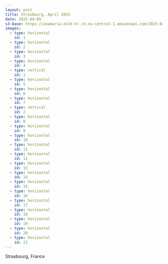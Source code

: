 ```yaml
---
layout: post
title: Strasbourg, April 2025
date: 2025-04-05
s3-base: https://anamaria-elek-hr.s3.eu-central-1.amazonaws.com/2025-04-05-strasbourg
images:
  - type: horizontal
    id: 1
  - type: horizontal
    id: 2
  - type: horizontal
    id: 3
  - type: horizontal
    id: 4
  - type: vertical
    id: 1
  - type: horizontal
    id: 5
  - type: horizontal
    id: 6
  - type: horizontal
    id: 7
  - type: vertical
    id: 2
  - type: horizontal
    id: 8
  - type: horizontal
    id: 9
  - type: horizontal
    id: 10
  - type: horizontal
    id: 11
  - type: horizontal
    id: 12
  - type: horizontal
    id: 13
  - type: horizontal
    id: 14
  - type: horizontal
    id: 15
  - type: horizontal
    id: 16
  - type: horizontal
    id: 17
  - type: horizontal
    id: 18
  - type: horizontal
    id: 19
  - type: horizontal
    id: 20
  - type: horizontal
    id: 21
---
```


Strasbourg, France

